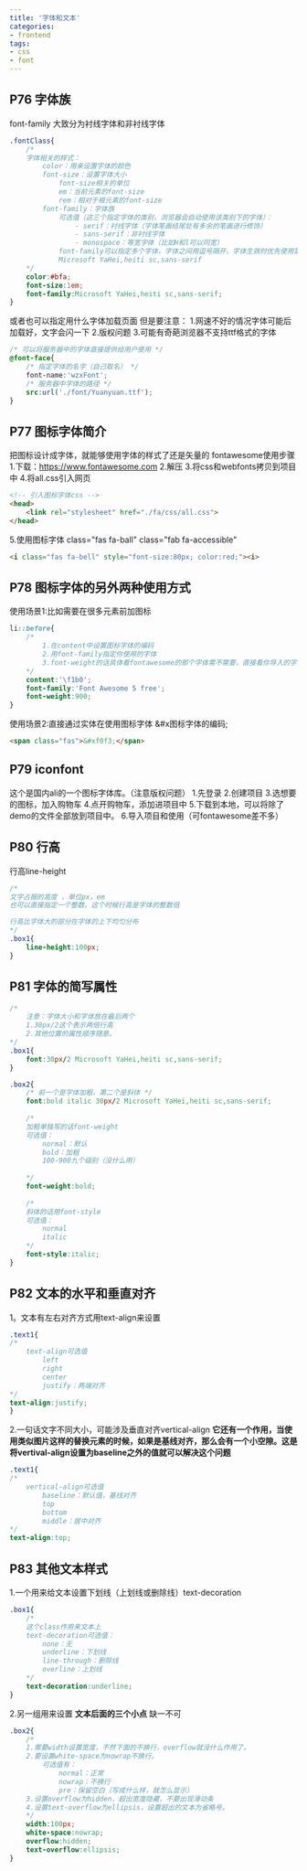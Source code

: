 ```yaml
---
title: '字体和文本'
categories:
- frontend
tags:
- css
- font
---
```


## P76 字体族
font-family
大致分为衬线字体和非衬线字体
```css
.fontClass{
    /*
    字体相关的样式：
        color：用来设置字体的颜色
        font-size：设置字体大小
            font-size相关的单位
            em：当前元素的font-size
            rem：相对于根元素的font-size
        font-family：字体族
            可选值（这三个指定字体的类别，浏览器会自动使用该类别下的字体）：
                - serif：衬线字体（字体笔画结尾处有多余的笔画进行修饰）
                - sans-serif：非衬线字体
                - monospace：等宽字体（比如H和l可以同宽）
            font-family可以指定多个字体，字体之间用逗号隔开，字体生效时优先使用第一个，第一个无法使用则使用第二个,最后指定一个非衬线字体（常见）
            Microsoft YaHei,heiti sc,sans-serif
    */
    color:#bfa;
    font-size:1em;
    font-family:Microsoft YaHei,heiti sc,sans-serif;
}
```

或者也可以指定用什么字体加载页面
但是要注意：
1.网速不好的情况字体可能后加载好，文字会闪一下
2.版权问题
3.可能有奇葩浏览器不支持ttf格式的字体
```css
/* 可以将服务器中的字体直接提供给用户使用 */
@font-face{
    /* 指定字体的名字（自己取名） */
    font-name:'wzxFont';
    /* 服务器中字体的路径 */
    src:url('./font/Yuanyuan.ttf');
}
```

## P77 图标字体简介
把图标设计成字体，就能够使用字体的样式了还是矢量的
fontawesome使用步骤
    1.下载：https://www.fontawesome.com
    2.解压
    3.将css和webfonts拷贝到项目中
    4.将all.css引入网页

```html
<!-- 引入图标字体css -->
<head>
    <link rel="stylesheet" href="./fa/css/all.css">
</head>
```

5.使用图标字体
        class="fas fa-ball"
        class="fab fa-accessible"

```html
<i class="fas fa-bell" style="font-size:80px; color:red;"><i>
```

## P78 图标字体的另外两种使用方式
使用场景1:比如需要在很多元素前加图标
```css
li::before{
    /*
        1.在content中设置图标字体的编码
        2.用font-family指定你使用的字体
        3.font-weight的话具体看fontawesome的那个字体需不需要，直接看你导入的字体文件。
    */
    content:'\f1b0';
    font-family:'Font Awesome 5 free';
    font-weight:900;
}
```

使用场景2:直接通过实体在使用图标字体
&#x图标字体的编码;
```html
<span class="fas">&#xf0f3;</span>
```

## P79 iconfont
这个是国内ali的一个图标字体库。（注意版权问题）
1.先登录
2.创建项目
3.选想要的图标，加入购物车
4.点开购物车，添加进项目中
5.下载到本地，可以将除了demo的文件全部放到项目中。
6.导入项目和使用（可fontawesome差不多）

## P80 行高
行高line-height
```css
/* 
文字占据的高度 ，单位px，em
也可以直接指定一个整数，这个时候行高是字体的整数倍

行高比字体大的部分在字体的上下均匀分布
*/
.box1{
    line-height:100px;
}
```

## P81 字体的简写属性
```css
/*
    注意：字体大小和字体放在最后两个
    1.30px/2这个表示两倍行高
    2.其他位置的属性顺序随意。
*/
.box1{
    font:30px/2 Microsoft YaHei,heiti sc,sans-serif;
}

.box2{
    /* 前一个是字体加粗，第二个是斜体 */
    font:bold italic 30px/2 Microsoft YaHei,heiti sc,sans-serif;
    
    /*
    加粗单独写的话font-weight
    可选值：
        normal：默认
        bold：加粗
        100-900九个级别（没什么用）
    
    */
    font-weight:bold;
    
    /*
    斜体的话用font-style
    可选值：
        normal
        italic
    */
    font-style:italic;
}
```


## P82 文本的水平和垂直对齐
1。文本有左右对齐方式用text-align来设置
```css
.text1{
/*
    text-align可选值
        left
        right
        center
        justify：两端对齐
*/
text-align:justify;
}
```

2.一句话文字不同大小，可能涉及垂直对齐vertical-align
**它还有一个作用，当使用类似图片这样的替换元素的时候，如果是基线对齐，那么会有一个小空隙。这是将vertival-align设置为baseline之外的值就可以解决这个问题**
```css
.text1{
/*
    vertical-align可选值
        baseline：默认值，基线对齐
        top
        bottom
        middle：居中对齐
*/
text-align:top;
```

## P83 其他文本样式
1.一个用来给文本设置下划线（上划线或删除线）text-decoration
```css
.box1{
    /*
    这个class作用来文本上
    text-decoration可选值：
        none：无
        underline：下划线
        line-through：删除线
        overline：上划线
    */
    text-decoration:underline;
}
```

2.另一组用来设置 **文本后面的三个小点** 缺一不可
```css
.box2{
    /*
    1.需要width设置宽度，不然下面的不换行，overflow就没什么作用了。
    2.要设置white-space为nowrap不换行。
        可选值有：
            normal：正常
            nowrap：不换行
            pre：保留空白（写成什么样，就怎么显示）
    3.设置overflow为hidden，超出宽度隐藏，不要出现滑动条
    4.设置text-overflow为ellipsis，设置超出的文本为省略号。
    */
    width:100px;
    white-space:nowrap;
    overflow:hidden;
    text-overflow:ellipsis;
}
```
